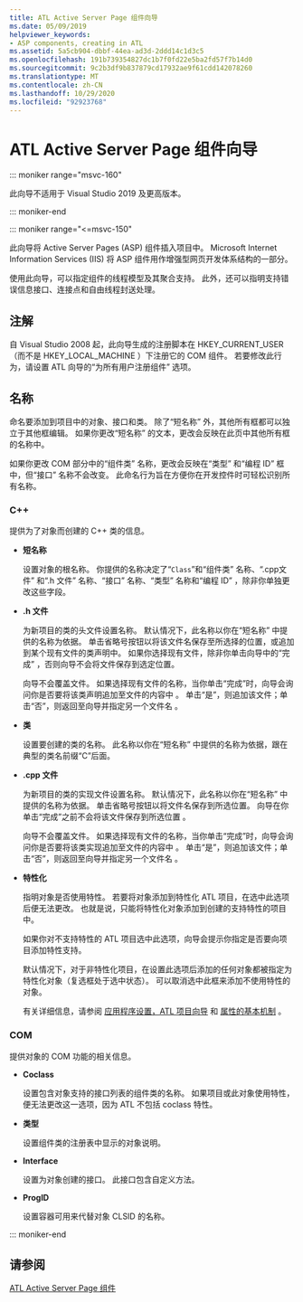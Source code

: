 ```yaml
---
title: ATL Active Server Page 组件向导
ms.date: 05/09/2019
helpviewer_keywords:
- ASP components, creating in ATL
ms.assetid: 5a5cb904-dbbf-44ea-ad3d-2ddd14c1d3c5
ms.openlocfilehash: 191b739354827dc1b7f0fd22e5ba2fd57f7b14d0
ms.sourcegitcommit: 9c2b3df9b837879cd17932ae9f61cdd142078260
ms.translationtype: MT
ms.contentlocale: zh-CN
ms.lasthandoff: 10/29/2020
ms.locfileid: "92923768"
---
```

# <a name="atl-active-server-page-component-wizard"></a>ATL Active Server Page 组件向导

::: moniker range="msvc-160"

此向导不适用于 Visual Studio 2019 及更高版本。

::: moniker-end

::: moniker range="<=msvc-150"

此向导将 Active Server Pages (ASP) 组件插入项目中。 Microsoft Internet Information Services (IIS) 将 ASP 组件用作增强型网页开发体系结构的一部分。

使用此向导，可以指定组件的线程模型及其聚合支持。 此外，还可以指明支持错误信息接口、连接点和自由线程封送处理。

## <a name="remarks"></a>注解

自 Visual Studio 2008 起，此向导生成的注册脚本在 HKEY_CURRENT_USER  （而不是 HKEY_LOCAL_MACHINE  ）下注册它的 COM 组件。 若要修改此行为，请设置 ATL 向导的“为所有用户注册组件”  选项。

## <a name="names"></a>名称

命名要添加到项目中的对象、接口和类。 除了“短名称”  外，其他所有框都可以独立于其他框编辑。 如果你更改“短名称”  的文本，更改会反映在此页中其他所有框的名称中。

如果你更改 COM 部分中的“组件类”  名称，更改会反映在“类型”  和“编程 ID”  框中，但“接口”  名称不会改变。 此命名行为旨在方便你在开发控件时可轻松识别所有名称。

### <a name="c"></a>C++

提供为了对象而创建的 C++ 类的信息。

- **短名称**

   设置对象的根名称。 你提供的名称决定了“`Class`”和“组件类”  名称、“.cpp文件”  和“.h 文件”  名称、“接口”  名称、“类型”  名称和“编程 ID”  ，除非你单独更改这些字段。

- **.h 文件**

   为新项目的类的头文件设置名称。 默认情况下，此名称以你在“短名称”  中提供的名称为依据。 单击省略号按钮以将该文件名保存至所选择的位置，或追加到某个现有文件的类声明中。 如果你选择现有文件，除非你单击向导中的“完成”  ，否则向导不会将文件保存到选定位置。

   向导不会覆盖文件。 如果选择现有文件的名称，当你单击“完成”时，向导会询问你是否要将该类声明追加至文件的内容中  。 单击“是”，则追加该文件；单击“否”，则返回至向导并指定另一个文件名  。

- **类**

   设置要创建的类的名称。 此名称以你在“短名称”  中提供的名称为依据，跟在典型的类名前缀“C”后面。

- **.cpp 文件**

   为新项目的类的实现文件设置名称。 默认情况下，此名称以你在“短名称”  中提供的名称为依据。 单击省略号按钮以将文件名保存到所选位置。 向导在你单击“完成”之前不会将该文件保存到所选位置  。

   向导不会覆盖文件。 如果选择现有文件的名称，当你单击“完成”时，向导会询问你是否要将该类实现追加至文件的内容中  。 单击“是”，则追加该文件；单击“否”，则返回至向导并指定另一个文件名  。

- **特性化**

   指明对象是否使用特性。 若要将对象添加到特性化 ATL 项目，在选中此选项后便无法更改。 也就是说，只能将特性化对象添加到创建的支持特性的项目中。

   如果你对不支持特性的 ATL 项目选中此选项，向导会提示你指定是否要向项目添加特性支持。

   默认情况下，对于非特性化项目，在设置此选项后添加的任何对象都被指定为特性化对象（复选框处于选中状态）。 可以取消选中此框来添加不使用特性的对象。

   有关详细信息，请参阅 [应用程序设置，ATL 项目向导](../../atl/reference/application-settings-atl-project-wizard.md) 和 [属性的基本机制](../../windows/attributes/cpp-attributes-com-net.md#basic-mechanics-of-attributes) 。

### <a name="com"></a>COM

提供对象的 COM 功能的相关信息。

- **Coclass**

   设置包含对象支持的接口列表的组件类的名称。 如果项目或此对象使用特性，便无法更改这一选项，因为 ATL 不包括 coclass  特性。

- **类型**

   设置组件类的注册表中显示的对象说明。

- **Interface**

   设置为对象创建的接口。 此接口包含自定义方法。

- **ProgID**

   设置容器可用来代替对象 CLSID 的名称。

::: moniker-end

## <a name="see-also"></a>请参阅

[ATL Active Server Page 组件](../../atl/reference/adding-an-atl-active-server-page-component.md)
